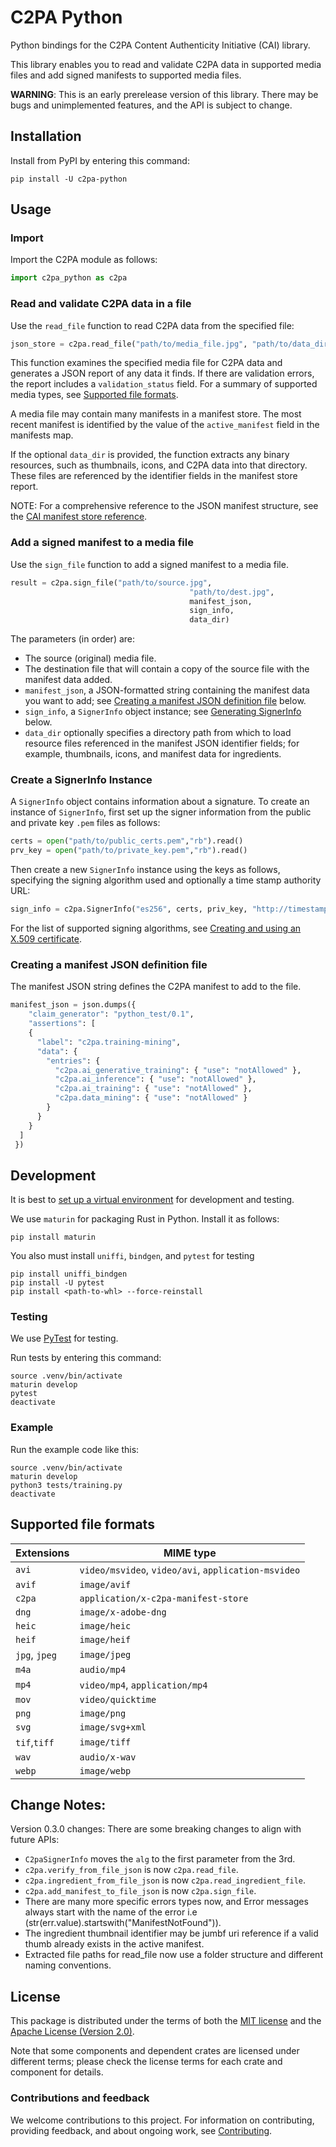 # C2PA Python

Python bindings for the C2PA Content Authenticity Initiative (CAI) library.

This library enables you to read and validate C2PA data in supported media files and add signed manifests to supported media files.

**WARNING**: This is an early prerelease version of this library.  There may be bugs and unimplemented features, and the API is subject to change.

## Installation

Install from PyPI by entering this command:

```
pip install -U c2pa-python
```

## Usage

### Import

Import the C2PA module as follows:

```py
import c2pa_python as c2pa
```

### Read and validate C2PA data in a file

Use the `read_file` function to read C2PA data from the specified file:

```py
json_store = c2pa.read_file("path/to/media_file.jpg", "path/to/data_dir")
```

This function examines the specified media file for C2PA data and generates a JSON report of any data it finds. If there are validation errors, the report includes a `validation_status` field.  For a summary of supported media types, see [Supported file formats](#supported-file-formats).

A media file may contain many manifests in a manifest store. The most recent manifest is identified by the value of the `active_manifest` field in the manifests map.

If the optional `data_dir` is provided, the function extracts any binary resources, such as thumbnails, icons, and C2PA data into that directory. These files are referenced by the identifier fields in the manifest store report.

NOTE: For a comprehensive reference to the JSON manifest structure, see the [CAI manifest store reference](https://contentauth.github.io/json-manifest-reference/manifest-reference).

### Add a signed manifest to a media file

Use the `sign_file` function to add a signed manifest to a media file.

```py
result = c2pa.sign_file("path/to/source.jpg", 
                                        "path/to/dest.jpg", 
                                        manifest_json, 
                                        sign_info, 
                                        data_dir)
```

The parameters (in order) are:
- The source (original) media file.
- The destination file that will contain a copy of the source file with the manifest data added.
- `manifest_json`, a JSON-formatted string containing the manifest data you want to add; see [Creating a manifest JSON definition file](#creating-a-manifest-json-definition-file) below.
- `sign_info`, a `SignerInfo` object instance; see [Generating SignerInfo](#generating-signerinfo) below.
- `data_dir` optionally specifies a directory path from which to load resource files referenced in the manifest JSON identifier fields; for example, thumbnails, icons, and manifest data for ingredients.

### Create a SignerInfo Instance

A `SignerInfo` object contains information about a signature.  To create an instance of `SignerInfo`, first set up the signer information from the public and private key `.pem` files as follows:

```py
certs = open("path/to/public_certs.pem","rb").read()
prv_key = open("path/to/private_key.pem","rb").read()
```

Then create a new `SignerInfo` instance using the keys as follows, specifying the signing algorithm used and optionally a time stamp authority URL:

```py
sign_info = c2pa.SignerInfo("es256", certs, priv_key, "http://timestamp.digicert.com")
```

For the list of supported signing algorithms, see [Creating and using an X.509 certificate](https://opensource.contentauthenticity.org/docs/c2patool/x_509).

### Creating a manifest JSON definition file

The manifest JSON string defines the C2PA manifest to add to the file.

```py
manifest_json = json.dumps({
    "claim_generator": "python_test/0.1",
    "assertions": [
    {
      "label": "c2pa.training-mining",
      "data": {
        "entries": {
          "c2pa.ai_generative_training": { "use": "notAllowed" },
          "c2pa.ai_inference": { "use": "notAllowed" },
          "c2pa.ai_training": { "use": "notAllowed" },
          "c2pa.data_mining": { "use": "notAllowed" }
        }
      }
    }
  ]
 })
```

## Development

It is best to [set up a virtual environment](https://virtualenv.pypa.io/en/latest/installation.html) for development and testing.

We use `maturin` for packaging Rust in Python. Install it as follows: 

```
pip install maturin
```

You also must install `uniffi`, `bindgen`, and `pytest` for testing

```
pip install uniffi_bindgen
pip install -U pytest
pip install <path-to-whl> --force-reinstall
```

### Testing

We use [PyTest](https://docs.pytest.org/) for testing.

Run tests by entering this command:

```
source .venv/bin/activate
maturin develop
pytest
deactivate
```

### Example 

Run the example code like this:

```
source .venv/bin/activate
maturin develop
python3 tests/training.py
deactivate
```

## Supported file formats

 | Extensions    | MIME type                                           |
 | ------------- | --------------------------------------------------- |
 | `avi`         | `video/msvideo`, `video/avi`, `application-msvideo` |
 | `avif`        | `image/avif`                                        |
 | `c2pa`        | `application/x-c2pa-manifest-store`                 |
 | `dng`         | `image/x-adobe-dng`                                 |
 | `heic`        | `image/heic`                                        |
 | `heif`        | `image/heif`                                        |
 | `jpg`, `jpeg` | `image/jpeg`                                        |
 | `m4a`         | `audio/mp4`                                         |
 | `mp4`         | `video/mp4`, `application/mp4`                      |
 | `mov`         | `video/quicktime`                                   |
 | `png`         | `image/png`                                         |
 | `svg`         | `image/svg+xml`                                     |
 | `tif`,`tiff`  | `image/tiff`                                        |
 | `wav`         | `audio/x-wav`                                       |
 | `webp`        | `image/webp`                                        |


## Change Notes:

Version 0.3.0 changes:
There are some breaking changes to align with future APIs:
- `C2paSignerInfo` moves the `alg` to the first parameter from the 3rd.
- `c2pa.verify_from_file_json` is now `c2pa.read_file`.
- `c2pa.ingredient_from_file_json` is now `c2pa.read_ingredient_file`.
- `c2pa.add_manifest_to_file_json` is now `c2pa.sign_file`.
- There are many more specific errors types now, and Error messages always start with the name of the error i.e (str(err.value).startswith("ManifestNotFound")).
- The ingredient thumbnail identifier may be jumbf uri reference if a valid thumb already exists in the active manifest.
- Extracted file paths for read_file now use a folder structure and different naming conventions.

## License

This package is distributed under the terms of both the [MIT license](https://github.com/contentauth/c2pa-rs/blob/main/LICENSE-MIT) and the [Apache License (Version 2.0)](https://github.com/contentauth/c2pa-rs/blob/main/LICENSE-APACHE).

Note that some components and dependent crates are licensed under different terms; please check the license terms for each crate and component for details.

### Contributions and feedback

We welcome contributions to this project.  For information on contributing, providing feedback, and about ongoing work, see [Contributing](https://github.com/contentauth/c2pa-js/blob/main/CONTRIBUTING.md).


